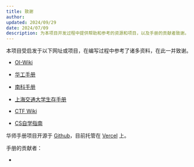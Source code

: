 ```yaml
---
title: 致谢
author: 
updated: 2024/09/29
date: 2024/07/09
description: 为本项目开发过程中提供帮助和参考的资源和项目，以及手册的贡献者致谢。
---
```


本项目受启发于以下网址或项目，在编写过程中参考了诸多资料，在此一并致谢。

- [OI-Wiki](https://oi-wiki.org)

- [华工手册](https://www.gzic.online)

- [南科手册](https://sustech.online)

- [上海交通大学生存手册](https://survivesjtu.gitbook.io)

- [CTF Wiki](https://ctf-wiki.org)

- [CS自学指南](https://csdiy.wiki)

<!-- 感谢南科大提供 [CDNJS Mirrors](https://mirrors.sustech.edu.cn) 服务。 -->

华师手册项目开源于 [Github](https://github.com)，目前托管在 [Vercel](https://vercel.com) 上。

手册的贡献者：

- 

